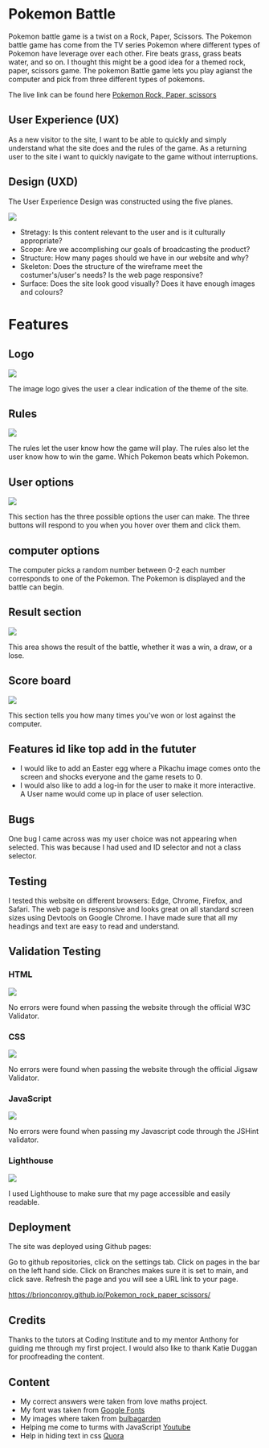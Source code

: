 # Pokemon Battle

Pokemon battle game is a twist on a Rock, Paper, Scissors. The Pokemon battle game has come from the TV series Pokemon where different types of Pokemon have leverage over each other. Fire beats grass, grass beats water, and so on. I thought this might be a good idea for a themed rock, paper, scissors game. The pokemon Battle game lets you play agianst the computer and pick from three different types of pokemons.

The live link can be found here [Pokemon Rock, Paper, scissors](https://brionconroy.github.io/Pokemon_rock_paper_scissors/)

## User Experience (UX)

As a new visitor to the site, I want to be able to quickly and simply understand what the site does and the rules of the game. As a returning user to the site i want to quickly navigate to the game without interruptions.

## Design (UXD)

The User Experience Design was constructed using the five planes.

![](assets/images/readme.md/wireframe.png)

+ Stretagy: Is this content relevant to the user and is it culturally appropriate?
+ Scope: Are we accomplishing our goals of broadcasting the product?
+ Structure: How many pages should we have in our website and why?
+ Skeleton: Does the structure of the wireframe meet the costumer's/user's needs? Is the web page responsive?
+ Surface: Does the site look good visually? Does it have enough images and colours?

# Features 

## Logo

![](assets/images/readme.md/logo.png)

The image logo gives the user a clear indication of the theme of the site.

## Rules

![](assets/images/readme.md/rules.png)

The rules let the user know how the game will play. 
The rules also let the user know how to win the game.
Which Pokemon beats which Pokemon.

## User options

![](assets/images/readme.md/pokemon.choice.png)

This section has the three possible options the user can make.
The three buttons will respond to you when you hover over them and click them.

## computer options

The computer picks a random number between 0-2 each number corresponds to one of the Pokemon.
The Pokemon is displayed and the battle can begin.

## Result section

![](assets/images/readme.md/result.png)

This area shows the result of the battle, whether it was a win, a draw, or a lose.

## Score board

![](assets/images/readme.md/score.png)

This section tells you how many times you've won or lost against the computer.

## Features id like top add in the fututer

+ I would like to add an Easter egg where a Pikachu image comes onto the screen and shocks everyone and the game resets to 0.
+ I would also like to add a log-in for the user to make it more interactive. A User name would come up in place of user selection. 

## Bugs

One bug I came across was my user choice was not appearing when selected. This was because I had used and ID selector and not a class selector.

## Testing

I tested this website on different browsers: Edge, Chrome, Firefox, and Safari.
The web page is responsive and looks great on all standard screen sizes using Devtools on Google Chrome.
I have made sure that all my headings and text are easy to read and understand.

## Validation Testing

### HTML

![](assets/images/readme.md/html.validater.png)

No errors were found when passing the website through the official W3C Validator.

### CSS

![](assets/images/readme.md/css.valadater.png)

No errors were found when passing the website through the official Jigsaw Validator.

### JavaScript

![](assets/images/readme.md/Js.validater.png)

No errors were found when passing my Javascript code through the JSHint validator.

### Lighthouse

![](assets/images/readme.md/lighthouse.png)

I used Lighthouse to make sure that my page accessible and easily readable.

## Deployment

The site was deployed using Github pages:

Go to github repositories, click on the settings tab.
Click on pages in the bar on the left hand side.
Click on Branches makes sure it is set to main, and click save.
Refresh the page and you will see a URL link to your page.

https://brionconroy.github.io/Pokemon_rock_paper_scissors/

## Credits

Thanks to the tutors at Coding Institute and to my mentor Anthony for guiding me through my first project. I would also like to thank Katie Duggan for proofreading the content.

## Content

+ My correct answers were taken from love maths project.
+ My font was taken from [Google Fonts](https://fonts.google.com/)
+ My images where taken from [bulbagarden](https://pokemondb.net/pokedex/blastoise)
+ Helping me come to turms with JavaScript [Youtube](https://www.youtube.com/watch?v=RwFeg0cEZvQ)
+ Help in hiding text in css [Quora](https://www.quora.com/How-do-you-hide-text-in-CSS)